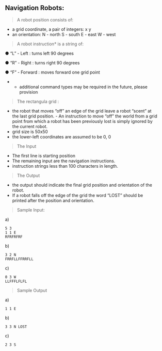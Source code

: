 ## Navigation Robots:

> A robot position consists of:
- a grid coordinate, a pair of integers: 
    x
    y 
- an orientation:
    N - north
    S - south
    E - east
    W - west


> A robot instruction* is a string of:

● “L” - Left : turns left 90 degrees

● “R” - Right : turns right 90 degrees

● “F” - Forward : moves forward one grid point

* - additional command types may be required in the future, please provision


> The rectangula grid : 
- the robot that moves “off” an edge of the grid leave a robot “scent” at the last grid position. - An instruction to move     “off” the world from a grid point from which a robot has been previously lost is simply ignored by the current robot.
- grid size is 50x50
- the lower-left coordinates are assumed to be 0, 0

> The  Input 
- The first line is starting position 
- The remaining input are the navigation instructions. 
- instruction strings less than 100 characters in length.


> The  Output 
- the output should indicate the final grid position and orientation of the robot. 
- If a robot falls off the edge of the grid the word “LOST” should be printed after the position and orientation.


> Sample  Input:

a)
```
5 3
1 1 E
RFRFRFRF
```

b)
```
3 2 N
FRRFLLFFRRFLL
```

c)
```
0 3 W
LLFFFLFLFL
```


> Sample  Output

a)
```
1 1 E
```

b)
```
3 3 N LOST
```

c)
```
2 3 S
```